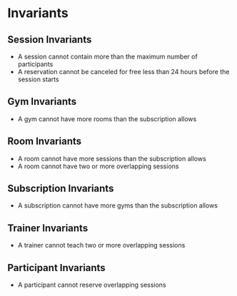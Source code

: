 ﻿# Invariants

## Session Invariants

- A session cannot contain more than the maximum number of participants
- A reservation cannot be canceled for free less than 24 hours before the session starts

## Gym Invariants

- A gym cannot have more rooms than the subscription allows

## Room Invariants

- A room cannot have more sessions than the subscription allows
- A room cannot have two or more overlapping sessions

## Subscription Invariants

- A subscription cannot have more gyms than the subscription allows

## Trainer Invariants

- A trainer cannot teach two or more overlapping sessions

## Participant Invariants

- A participant cannot reserve overlapping sessions
